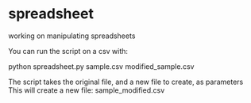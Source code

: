# spreadsheet
working on manipulating spreadsheets

You can run the script on a csv with:  

python spreadsheet.py sample.csv modified_sample.csv 

The script takes the original file, and a new file to create, as parameters  This will create a new file: sample_modified.csv
